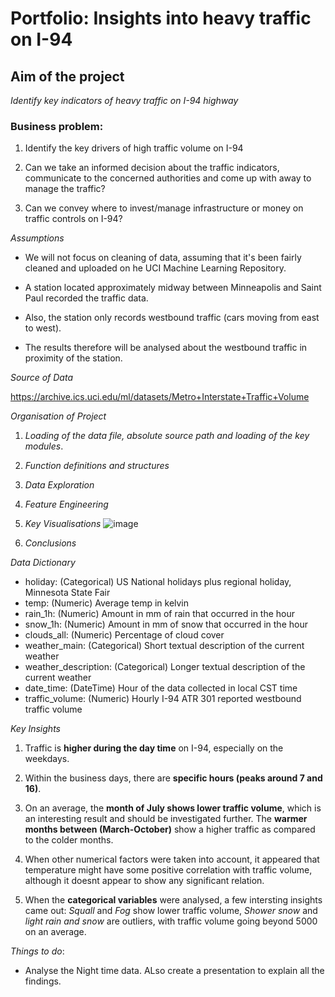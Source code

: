 # Portfolio: Insights into heavy traffic on I-94

## Aim of the project 

*Identify key indicators of heavy traffic on I-94 highway*

### Business problem: 

1. Identify the key drivers of high traffic volume on I-94

2. Can we take an informed decision about the traffic indicators, communicate to the concerned authorities and come up with away to manage the traffic?

3. Can we convey where to invest/manage infrastructure or money on traffic controls on I-94?

*Assumptions*

- We will not focus on cleaning of data, assuming that it's been fairly cleaned and uploaded on he UCI Machine Learning Repository.

- A station located approximately midway between Minneapolis and Saint Paul recorded the traffic data. 

- Also, the station only records westbound traffic (cars moving from east to west).

- The results therefore will be analysed about the westbound traffic in proximity of the station.


*Source of Data*

https://archive.ics.uci.edu/ml/datasets/Metro+Interstate+Traffic+Volume

*Organisation of Project*

1. *Loading of the data file, absolute source path and loading of the key modules*.

2. *Function definitions and structures*

3. *Data Exploration*

4. *Feature Engineering*

5. *Key Visualisations*
![image](https://user-images.githubusercontent.com/44321100/160381705-6e24db7d-df5c-4cb8-9c5b-027ab2629e1f.png)


6. *Conclusions*

*Data Dictionary*

- holiday: (Categorical) US National holidays plus regional holiday, Minnesota State Fair
- temp: (Numeric) Average temp in kelvin
- rain_1h: (Numeric) Amount in mm of rain that occurred in the hour
- snow_1h: (Numeric) Amount in mm of snow that occurred in the hour
- clouds_all: (Numeric) Percentage of cloud cover
- weather_main: (Categorical) Short textual description of the current weather
- weather_description: (Categorical) Longer textual description of the current weather
- date_time: (DateTime) Hour of the data collected in local CST time
- traffic_volume: (Numeric) Hourly I-94 ATR 301 reported westbound traffic volume


*Key Insights*

1. Traffic is **higher during the day time** on I-94, especially on the weekdays.

2. Within the business days, there are **specific hours (peaks around 7 and 16)**.

3. On an average, the **month of July shows lower traffic volume**, which is an interesting result and should be investigated further. The **warmer months between (March-October)** show a higher traffic as compared to the colder months.

4. When other numerical factors were taken into account, it appeared that temperature might have some positive correlation with traffic volume, although it doesnt appear to show any significant relation.

5. When the **categorical variables** were analysed, a few intersting insights came out: *Squall* and *Fog* show lower traffic volume, *Shower snow* and *light rain and snow* are outliers, with traffic volume going beyond 5000 on an average.

*Things to do*:

- Analyse the Night time data. ALso create a presentation to explain all the findings.




